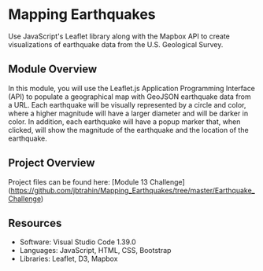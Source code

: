 # Mapping Earthquakes
Use JavaScript's Leaflet library along with the Mapbox API to create visualizations of earthquake data from the U.S. Geological Survey.

## Module Overview
In this module, you will use the Leaflet.js Application Programming Interface (API) to populate a geographical map with GeoJSON earthquake data from a URL. Each earthquake will be visually represented by a circle and color, where a higher magnitude will have a larger diameter and will be darker in color. In addition, each earthquake will have a popup marker that, when clicked, will show the magnitude of the earthquake and the location of the earthquake.

## Project Overview
Project files can be found here: [Module 13 Challenge] (https://github.com/jbtrahin/Mapping_Earthquakes/tree/master/Earthquake_Challenge)

## Resources
- Software: Visual Studio Code 1.39.0
- Languages: JavaScript, HTML, CSS, Bootstrap
- Libraries: Leaflet, D3, Mapbox
